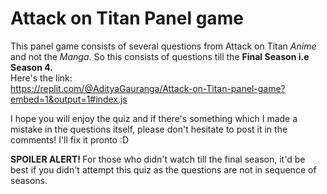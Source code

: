 # Attack on Titan Panel game

This panel game consists of several questions from Attack on Titan <i>Anime</i> and not the <i>Manga</i>. So this consists of questions till the <b>Final Season i.e Season 4.</b> <br> Here's the link: <br> https://replit.com/@AdityaGauranga/Attack-on-Titan-panel-game?embed=1&output=1#index.js
<br>

I hope you will enjoy the quiz and if there's something which I made a mistake in the questions itself, please don't hesitate to post it in the comments! I'll fix it pronto :D
<br>

<b> SPOILER ALERT! </b> For those who didn't watch till the final season, it'd be best if you didn't attempt this quiz as the questions are not in sequence of seasons.